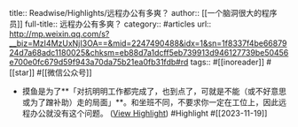 title:: Readwise/Highlights/远程办公有多爽？
author:: [[一个脑洞很大的程序员]]
full-title:: 远程办公有多爽？
category:: #articles
url:: http://mp.weixin.qq.com/s?__biz=MzI4MzUxNjI3OA==&mid=2247490488&idx=1&sn=1f8337f4be6687924d7a68adc1180025&chksm=eb88d7a1dcff5eb739913d946127739be50456e700e0fc679d59f943a70da75b21ea0fb31fdb#rd
tags:: #[[inoreader]] #[[star]] #[[微信公众号]]

- 摸鱼是为了**「对抗明明工作都完成了，也到点了，可就是不能（或不好意思或为了蹭补助）走的局面」**。和坐班不同，不要求你一定在工位上，因此远程办公就没有这个问题。 ([View Highlight](https://read.readwise.io/read/01hfkyafy0c0s5q3d9qck4vm15)) #Highlight #[[2023-11-19]]